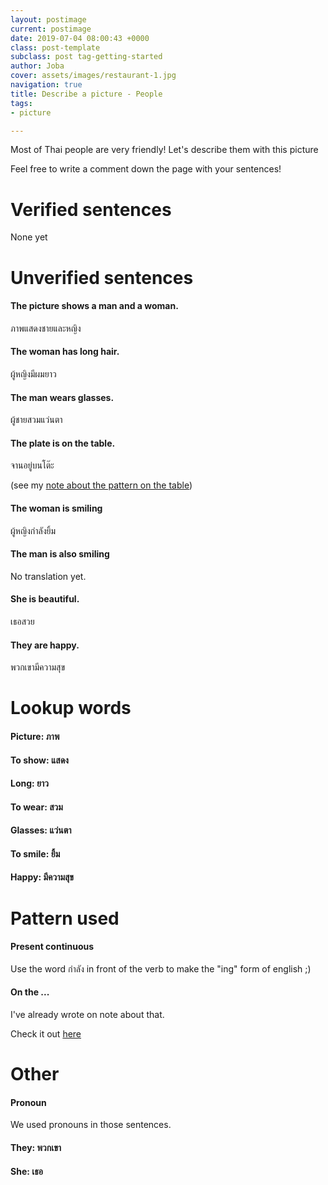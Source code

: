 ```yaml
---
layout: postimage
current: postimage
date: 2019-07-04 08:00:43 +0000
class: post-template
subclass: post tag-getting-started
author: Joba
cover: assets/images/restaurant-1.jpg
navigation: true
title: Describe a picture - People
tags:
- picture

---
```

Most of Thai people are very friendly! Let's describe them with this picture

Feel free to write a comment down the page with your sentences!

# Verified sentences

None yet

# Unverified sentences

#### The picture shows a man and a woman.

<span class="blue">ภาพแสดงชายและหญิง</span>

#### The woman has long hair.

<span class="blue">ผู้หญิงมีผมยาว</span>

#### The man wears glasses.

<span class="blue">ผู้ชายสวมแว่นตา</span>

#### The plate is on the table.

<span class="blue">จานอยู่บนโต๊ะ</span>

(see my [note about the pattern on the table](https://mythainote.com/on-the-table "pattern on the .."))

#### The woman is smiling

<span class="blue">ผู้หญิงกำลังยิ้ม</span>

#### The man is also smiling

No translation yet. 

#### She is beautiful.

<span class="blue">เธอสวย</span>

#### They are happy.

<span class="blue">พวกเขามีความสุข</span>

# Lookup words

#### Picture: <span class="blue">ภาพ</span>

#### To show: <span class="blue">แสดง</span>

#### Long: <span class="blue">ยาว</span>

#### To wear: <span class="blue">สวม</span>

#### Glasses: <span class="blue">แว่นตา</span>

#### To smile: <span class="blue">ยิ้ม</span>

#### Happy: <span class="blue">มีความสุข</span>

# Pattern used

#### Present continuous

Use the word <span class="blue">กำลัง</span> in front of the verb to make the "ing" form of english ;) 

#### On the ... 

I've already wrote on note about that. 

Check it out [here](https://mythainote.com/on-the-table "On the ...")

# Other

#### Pronoun

We used pronouns in those sentences. 

#### They: <span class="blue">พวกเขา</span>

#### She: <span class="blue">เธอ</span>